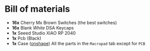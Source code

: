 # Bill of materials

* **16x** Cherry Mx Brown Switches (the best switches)
* **16x** Blank *White* DSA Keycaps
* **1x** Seeed Studio XIAO RP 2040
* **1x** Pcb (Black)
* **1x** Case ([onshape](https://cad.onshape.com/documents/fadd4340fdcb2f9894b9d56e/w/4e9dbccf657b58782bca758e/e/9d8bbcccd8311ae2ad41f28e)) All the parts in the `Macropad` tab except for `PCB`
